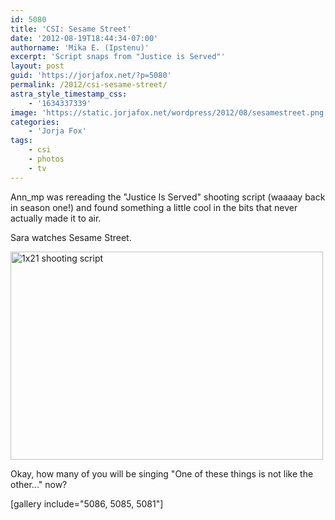 ```yaml
---
id: 5080
title: 'CSI: Sesame Street'
date: '2012-08-19T18:44:34-07:00'
authorname: 'Mika E. (Ipstenu)'
excerpt: 'Script snaps from "Justice is Served"'
layout: post
guid: 'https://jorjafox.net/?p=5080'
permalink: /2012/csi-sesame-street/
astra_style_timestamp_css:
    - '1634337339'
image: 'https://static.jorjafox.net/wordpress/2012/08/sesamestreet.png'
categories:
    - 'Jorja Fox'
tags:
    - csi
    - photos
    - tv
---
```


Ann_mp was rereading the "Justice Is Served" shooting script (waaaay back in season one!) and found something a little cool in the bits that never actually made it to air.

Sara watches Sesame Street.

<a href="https://jorjafox.net/2012/csi-sesame-street/a0j-mphcyaeikpk-png-large/" rel="attachment wp-att-5081"><img class="aligncenter size-full wp-image-5081" title="1x21 shooting script" src="//static.jorjafox.net/wordpress/2012/08/A0j-MphCYAEiKPK.png-large.png" alt="1x21 shooting script" width="500" height="333" /></a>

Okay, how many of you will be singing "One of these things is not like the other..." now?

[gallery include="5086, 5085, 5081"]
